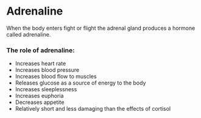 
# Adrenaline


When the body enters fight or flight the adrenal gland produces a hormone called adrenaline.


### The role of adrenaline:


-	Increases heart rate
-	Increases blood pressure
-	Increases blood flow to muscles
-	Releases glucose as a source of energy to the body
-	Increases sleeplessness
-	Increases euphoria
-	Decreases appetite
-	Relatively short and less damaging than the effects of cortisol
